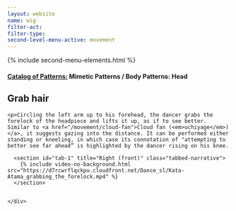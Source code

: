 ```yaml
---
layout: website
name: wig
filter-act:
filter-type:
second-level-menu-active: movement
---
```

{% include second-menu-elements.html %}

<main class="page-content">
  <div class="text-container">
    <h4><a href="/movement/">Catalog of Patterns:</a> Mimetic Patterns / Body Patterns: Head</h4>
    <h2>Grab hair</h2>

    <p>Circling the left arm up to his forehead, the dancer grabs the forelock of the headpiece and lifts it up, as if to see better. Similar to <a href="/movement/cloud-fan">Cloud fan (<em>uchiyage</em>)</a>, it suggests gazing into the distance. It can be performed either standing or kneeling, in which case its connotation of "attempting to better see far ahead” is highlighted by the dancer rising on his knee.

</p>

  </div>


<div class="tabs-container">
  <div class="tabs-container__links">
    <div class="wrapper">
      <div id="tabs"></div>
    </div>
  </div>
  <div class="tabs-container__content">
    <div class="wrapper">

      <section id="tab-1" title="Right (front)" class="tabbed-narrative">
        {% include video-no-background.html src="https://d7rcwrflqckpu.cloudfront.net/Dance_sl/Kata-Atama_grabbing_the_forelock.mp4" %}
      </section>


    </div>
  </div>
</div>
</main>
